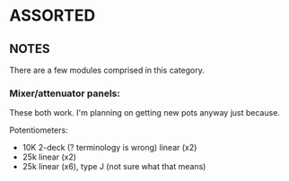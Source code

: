 # ASSORTED

## NOTES

There are a few modules comprised in this category.

### Mixer/attenuator panels: 

These both work. I'm planning on getting new pots anyway just because. 

Potentiometers: 

* 10K 2-deck (? terminology is wrong) linear (x2) 
* 25k linear (x2) 
* 25k linear (x6), type J (not sure what that means) 
